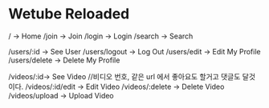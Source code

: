 # Wetube Reloaded

/ -> Home
/join -> Join
/login -> Login 
/search -> Search

/users/:id -> See User
/users/logout -> Log Out
/users/edit -> Edit My Profile
/users/delete -> Delete My Profile

/videos/:id-> See Video //비디오 번호, 같은 url 에서 좋아요도 할거고 댓글도 달것이다. 
/videos/:id/edit -> Edit Video
/videos/:delete -> Delete Video
/videos/upload -> Upload Video

